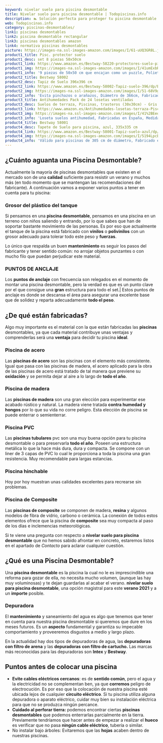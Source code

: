 ```yaml
---
keyword: nivelar suelo para piscina desmontable
title: Nivelar suelo para piscina desmontable | Todopiscinas.info
description: 🏊 Solución perfecta para proteger tu piscina desmontable este verano 2021. ¡nivelar suelo para piscina desmontable al mejor precio!
web: Todopiscinas.info
category: piscinas-desmontables/
link1: piscinas desmontables
link2: piscina desmontable rectangular
link3: piscinas desmontables amazon
link4: normativa piscinas desmontables
picture: https://images-na.ssl-images-amazon.com/images/I/61-uUQ3GR8L.jpg
product1_title: Pisc. protector suelo
product1_desc: set 8 piezas 50x50cm
product1_link: https://www.amazon.es/Bestway-58220-protectores-suelo-piscinas/dp/B00FQD5KII?__mk_es_ES=%C3%85M%C3%85%C5%BD%C3%95%C3%91&crid=1REBN46ZQ4Z5S&dchild=1&keywords=suelo+piscina+desmontable&qid=1615937845&sprefix=suelo+piscina+desmontable%2Caps%2C188&sr=8-3&linkCode=ll1&tag=todopiscinas0e-21&linkId=58fa726c3f55b8c151e9d0317bb1c255&language=es_ES&ref_=as_li_ss_tl
product1_img: https://images-na.ssl-images-amazon.com/images/I/41umExbR8zL.jpg
product1_info: '9 piezas de 50x50 cm que encajan como un puzzle, Polietileno esponjoso, Protección frente a pinchazos'
product2_title: Bestway 58002
product2_desc: Tapiz de Suelo 396x396 cm
product2_link: https://www.amazon.es/Bestway-58002-Tapiz-suelo-396/dp/B000FLRR0U?__mk_es_ES=%C3%85M%C3%85%C5%BD%C3%95%C3%91&crid=1REBN46ZQ4Z5S&dchild=1&keywords=suelo+piscina+desmontable&qid=1615937905&sprefix=suelo+piscina+desmontable%2Caps%2C188&sr=8-5&linkCode=ll1&tag=todopiscinas0e-21&linkId=f966b92196227638ab724ef7f08b506d&language=es_ES&ref_=as_li_ss_tl
product2_img: https://images-na.ssl-images-amazon.com/images/I/51-68V9g2qL.jpg
product2_info: 'Evita pinchazos o arañazos, Diámetro de 366cm, Fabricado en PVC resistente'
product3_title: Antihumedades Pack de 24 losetas ventiladas 
product3_desc: Suelos de terraza, Piscinas, trasteros (30x30cm) - Gris
product3_link: https://www.amazon.es/Antihumedades-losetas-terraza-Piscinas-trasteros/dp/B089Y98J87?__mk_es_ES=%C3%85M%C3%85%C5%BD%C3%95%C3%91&crid=1REBN46ZQ4Z5S&dchild=1&keywords=suelo+piscina+desmontable&qid=1615938055&sprefix=suelo+piscina+desmontable%2Caps%2C188&sr=8-3&linkCode=ll1&tag=todopiscinas0e-21&linkId=ed309b245c72298d5405cd3a03372a44&language=es_ES&ref_=as_li_ss_tl
product3_img: https://images-na.ssl-images-amazon.com/images/I/41%2BEeq7u0sL.jpg
product3_info: 'Loseta suelos antihumedad, Fabricadas en España, Medidas Losetas: 30x30x1,5 cm, Montaje fácil y seguro'
product4_title: Bestway 58001
product4_desc: Tapete de Suelo para piscina, azul, 335x335 cm
product4_link: https://www.amazon.es/Bestway-58001-Tapiz-suelo-azul/dp/B0017XO0FA?__mk_es_ES=%C3%85M%C3%85%C5%BD%C3%95%C3%91&crid=1REBN46ZQ4Z5S&dchild=1&keywords=suelo+piscina+desmontable&qid=1615938140&sprefix=suelo+piscina+desmontable%2Caps%2C188&sr=8-5&linkCode=ll1&tag=todopiscinas0e-21&linkId=303b4a5d7ac7f6dd90c4c1a77537ed51&language=es_ES&ref_=as_li_ss_tl
product4_img: https://images-na.ssl-images-amazon.com/images/I/5194LpcBRxL.jpg
product4_info: 'Válido para piscinas de 305 cm de diámetro, Fabricado en PVC, Color azul'
---
```




## ¿Cuánto aguanta una Piscina Desmontable?

Actualmente la mayoría de piscinas desmontables que existen en el mercado son de una **calidad** suficiente para resistir un verano y muchos más (en todo momento que se mantengan las recomendaciones del fabricante). A continuación vamos a exponer varios puntos a tener en cuenta para tu piscina:


### Grosor del plástico del tanque

Si pensamos en una **piscina desmontable**, pensamos en una piscina en un terreno con niños saliendo y entrando, por lo que sabes que han de soportar bastante movimiento de las personas. Es por eso que actualmente el tanque de la piscina está fabricado con **vinilos** o **polivinilos** con un grosor adecuado para tolerar todo este peso y **fuerzas**.

Lo único que respalda un	 buen **mantenimiento** es seguir los pasos del fabricante y tener sentido común: no arrojar objetos punzantes o con mucho filo que puedan perjudicar este material.


### PUNTOS DE ANCLAJE

Los **puntos de anclaje** con frecuencia son relegados en el momento de montar una piscina desmontable, pero la verdad es que es un punto clave por el que consigue una **gran** estructura para todo el set.| Estos puntos de anclaje es donde se descansa el área para asegurar una excelente base que de solidez y reparta adecuadamente **todo el peso**.


## ¿De qué  están fabricadas?

Algo muy importante es el material con la que están fabricadas las **piscinas** desmontables, ya que cada material contribuye unas ventajas y comprenderlas  será una **ventaja** para decidir tu piscina **ideal**.


### Piscina de acero

Las **piscinas de acero** son las piscinas con el elemento más consistente. Igual que pasa con las piscinas de madera, el acero aplicado para la obra de las piscinas de acero está tratado de tal manera que previene su **oxidación** y se permita dejar al aire a lo largo de **todo el año**.


### Piscina de madera

Las **piscinas de madera** son una gran elección para experimentar ese acabado rústico y natural. La madera viene tratada **contra humedad y hongos** por lo que su vida no corre peligro. Esta elección de piscina se puede enterrar o semienterrar.


### Piscina  PVC

Las **piscinas tubulares** pvc son una muy buena opción para tu piscina desmontable o para preservarla **todo el año**. Poseen una estructura metálica lo que la hace más dura, dura y compacta. Se compone con un liner de 3 capas de PVC lo cual le proporciona a toda la piscina una gran resistencia. Muy recomendable para largas estancias.


### Piscina hinchable

 Hoy por hoy muestran unas calidades excelentes para recrearse sin problemas.


### Piscina de Composite

Las **piscinas de composite** se componen de madera, **resina** y algunos modelos de fibra de vidrio, carbono o cerámica. La conexión de todos estos elementos ofrece que la piscina de **composite** sea muy compacta al paso de los días e inclemencias meteorológicas.

Si te viene una pregunta con respecto a **nivelar suelo para piscina desmontable** que no hemos sabido afrontar en concreto, estaremos listos en el apartado de _Contacto_ para aclarar cualquier cuestión.
## ¿Qué es una Piscina Desmontable?

Una **piscina desmontable** es la piscina la cual no le es imprescindible una reforma para gozar de ella, no necesita mucho volumen, (aunque las hay muy voluminosas) y te dejan guardarlas al acabar el verano.  **nivelar suelo para piscina desmontable**, una opción magistral para este **verano 2021** y a un **importe** posible.

<stats-list :link1=link1 :link2=link2 :link3=link3 :link4=link4 :category=category></stats-list>


### Depuradora

El **mantenimiento** y saneamiento del agua es algo que tenemos que tener en cuenta para nuestra piscina desmontable si queremos que dure en los meses futuros. Es un **aspecto** fundamental y garantiza su impecable comportamiento y proveeremos disgustos a medio y largo plazo.

En la actualidad hay dos tipos de depuradoras de agua, las **depuradoras con filtro de arena** y  las **depuradoras** **con filtro de cartucho.** Las marcas más reconocidas para las depuradoras son **Intex** y **Bestway**.


## Puntos antes de colocar una piscina



*   **Evite cables eléctricos cercanos**: es de **sentido común**, pero el agua y la electricidad no se complementan ben, ya que **corremos** peligro de electrocución. Es por eso que la colocación de nuestra piscina esté ubicada lejos de cualquier **circuito eléctrico**. Si tu piscina utiliza alguna depuradora o aparato eléctrico, cuidar muy bien su instalación eléctrica para que no se produzca ningún percance.
*   **Cuidado al perforar tierra:** podemos encontrar ciertas **piscinas desmontables** que podemos enterrarlas parcialmente en la tierra. Previamente tendríamos que hacer antes de empezar a realizar el **hueco** es verificar que no pasa **ningún cable eléctrico**, tubería o similar.
*   No instalar bajo árboles: Evitaremos que las **hojas** acaben dentro de nuestras piscinas.

<external-banner></external-banner>


<brand-panel :title=product1_title :desc=product1_desc :img=product1_img :link=product1_link></brand-panel>